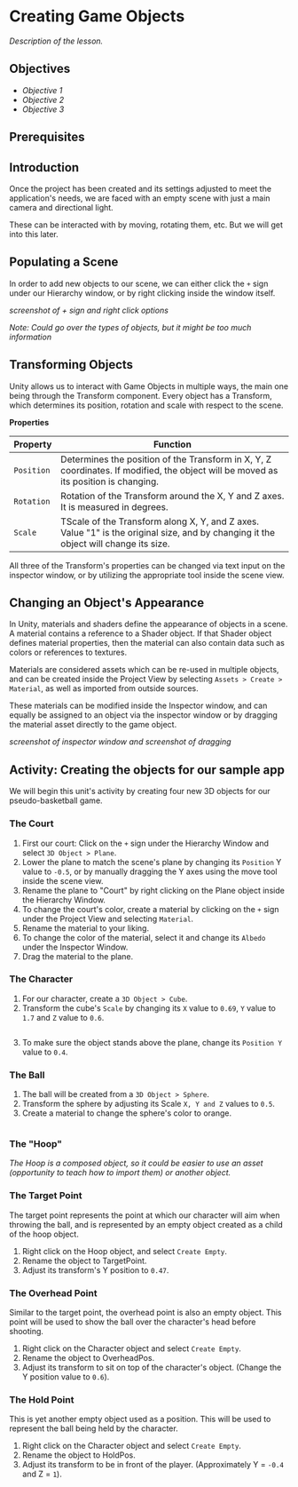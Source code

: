# Creating Game Objects
*Description of the lesson.*

## Objectives

- *Objective 1*
- *Objective 2*
- *Objective 3*

## Prerequisites


## Introduction

Once the project has been created and its settings adjusted to meet the application's needs, we are faced with an empty scene with just a main camera and directional light.

These can be interacted with by moving, rotating them, etc. But we will get into this later.

## Populating a Scene

In order to add new objects to our scene, we can either click the `+` sign under our Hierarchy window, or by right clicking inside the window itself.

*screenshot of + sign and right click options*
<IMAGE>

*Note: Could go over the types of objects, but it might be too much information*

## Transforming Objects

Unity allows us to interact with Game Objects in multiple ways, the main one being through the Transform component. Every object has a Transform, which determines its position, rotation and scale with respect to the scene. 

**Properties**

|Property  |Function |
|---------|---------|
|`Position`     |   Determines the position of the Transform in X, Y, Z coordinates. If modified, the object will be moved as its position is changing.      |
|`Rotation`    |  Rotation of the Transform around the X, Y and Z axes. It is measured in degrees.       |
|`Scale`     |  TScale of the Transform along X, Y, and Z axes. Value "1" is the original size, and by changing it the object will change its size.       |

All three of the Transform's properties can be changed via text input on the inspector window, or by utilizing the appropriate tool inside the scene view.

## Changing an Object's Appearance

In Unity, materials and shaders define the appearance of objects in a scene. A material contains a reference to a Shader object. If that Shader object defines material properties, then the material can also contain data such as colors or references to textures.

Materials are considered assets which can be re-used in multiple objects, and can be created inside the Project View by selecting `Assets > Create > Material`, as well as imported from outside sources.

These materials can be modified inside the Inspector window, and can equally be assigned to an object via the inspector window or by dragging the material asset directly to the game object.

*screenshot of inspector window and screenshot of dragging*
<IMAGE>

## Activity: Creating the objects for our sample app

We will begin this unit's activity by creating four new 3D objects for our pseudo-basketball game.

### The Court

1. First our court: Click on the `+` sign under the Hierarchy Window and select `3D Object > Plane`.
2. Lower the plane to match the scene's plane by changing its `Position` Y value to `-0.5`, or by manually dragging the Y axes using the move tool inside the scene view.
3. Rename the plane to "Court" by right clicking on the Plane object inside the Hierarchy Window. 
4. To change the court's color, create a material by clicking on the `+` sign under the Project View and selecting `Material`. 
5. Rename the material to your liking. 
6. To change the color of the material, select it and change its `Albedo` under the Inspector Window.
7. Drag the material to the plane.

<IMAGES>

### The Character

1. For our character, create a `3D Object > Cube`.
2. Transform the cube's `Scale` by changing its `X` value to `0.69`, `Y` value to `1.7` and `Z` value to `0.6`.

<IMAGE>

3. To make sure the object stands above the plane, change its `Position Y` value to `0.4`. 

### The Ball

1. The ball will be created from a `3D Object > Sphere`.
2. Transform the sphere by adjusting its Scale `X, Y and Z` values to `0.5`.
3. Create a material to change the sphere's color to orange.

<IMAGE>

### The "Hoop"

*The Hoop is a composed object, so it could be easier to use an asset (opportunity to teach how to import them) or another object.*


### The Target Point

The target point represents the point at which our character will aim when throwing the ball, and is represented by an empty object created as a child of the hoop object.

1. Right click on the Hoop object, and select `Create Empty`.
2. Rename the object to TargetPoint.
3. Adjust its transform's Y position to `0.47`.

### The Overhead Point

Similar to the target point, the overhead point is also an empty object. This point will be used to show the ball over the character's head before shooting.

1. Right click on the Character object and select `Create Empty`.
2. Rename the object to OverheadPos.
3. Adjust its transform to sit on top of the character's object. (Change the Y position value to `0.6`).

### The Hold Point

This is yet another empty object used as a position. This will be used to represent the ball being held by the character.

1. Right click on the Character object and select `Create Empty`.
2. Rename the object to HoldPos.
3. Adjust its transform to be in front of the player. (Approximately Y = `-0.4` and Z = `1`).